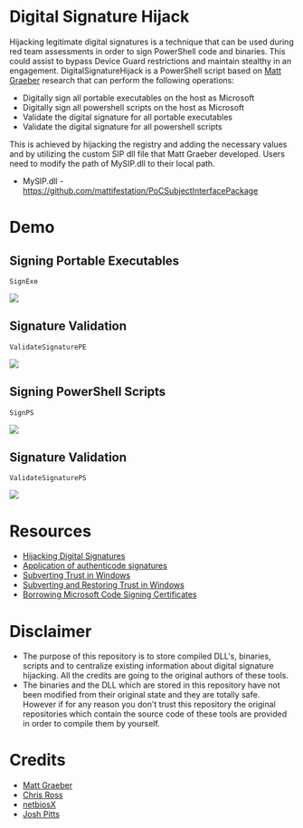 # Digital Signature Hijack
Hijacking legitimate digital signatures is a technique that can be used during red team assessments in order to sign PowerShell code and binaries. This could assist to bypass Device Guard restrictions and maintain stealthy in an engagement. DigitalSignatureHijack is a PowerShell script based on [Matt Graeber](https://github.com/mattifestation/) research that can perform the following operations:

* Digitally sign all portable executables on the host as Microsoft
* Digitally sign all powershell scripts on the host as Microsoft
* Validate the digital signature for all portable executables
* Validate the digital signature for all powershell scripts

This is achieved by hijacking the registry and adding the necessary values and by utilizing the custom SIP dll file that Matt Graeber developed. Users need to modify the path of MySIP.dll to their local path.

* MySIP.dll - https://github.com/mattifestation/PoCSubjectInterfacePackage

# Demo
## Signing Portable Executables
```
SignExe
```
![](https://pentestlab.files.wordpress.com/2017/11/signed-mimikatz.png)
## Signature Validation
```
ValidateSignaturePE
```
![](https://pentestlab.files.wordpress.com/2017/11/signed-mimikatz-valid-signature.png)
## Signing PowerShell Scripts
```
SignPS
```
![](https://pentestlab.files.wordpress.com/2017/11/signed-powershell-script.png)
## Signature Validation
```
ValidateSignaturePS
```
![](https://pentestlab.files.wordpress.com/2017/11/powershell-script-valid-signature-e1510082619334.png)

# Resources
* [Hijacking Digital Signatures](https://pentestlab.blog/2017/11/06/hijacking-digital-signatures/)
* [Application of authenticode signatures](http://www.exploit-monday.com/2017/08/application-of-authenticode-signatures.html)
* [Subverting Trust in Windows](https://specterops.io/assets/resources/SpecterOps_Subverting_Trust_in_Windows.pdf)
* [Subverting and Restoring Trust in Windows](https://www.youtube.com/watch?v=wxmxxgL6Nz8)
* [Borrowing Microsoft Code Signing Certificates](https://blog.conscioushacker.io/index.php/2017/09/27/borrowing-microsoft-code-signing-certificates/)

# Disclaimer
* The purpose of this repository is to store compiled DLL's, binaries, scripts and to centralize existing information about digital signature hijacking. All the credits are going to the original authors of these tools. 
* The binaries and the DLL which are stored in this repository have not been modified from their original state and they are totally safe. However if for any reason you don't trust this repository the original repositories which contain the source code of these tools are provided in order to compile them by yourself.

# Credits

* [Matt Graeber](twitter.com/mattifestation)
* [Chris Ross](https://twitter.com/xorrior)
* [netbiosX](https://twitter.com/netbiosX)
* [Josh Pitts](https://twitter.com/midnite_runr)
